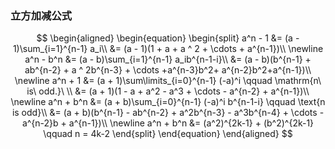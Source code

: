 ### 立方加减公式

$$
\begin{aligned}
\begin{equation}
\begin{split}
	a^n - 1
	&= (a - 1)\sum_{i=1}^{n-1} a_i\\
	&= (a - 1)(1 + a + a ^ 2 + \cdots + a^{n-1})\\
	\newline
	a^n - b^n
	&= (a - b)\sum_{i=1}^{n-1} a_ib^{n-1-i}\\
	&= (a - b)(b^{n-1} + ab^{n-2} + a ^ 2b^{n-3} + \cdots +a^{n-3}b^2+ a^{n-2}b^2+a^{n-1})\\
	\newline
	a^n + 1
	&= (a + 1)\sum\limits_{i=0}^{n-1} (-a)^i \qquad \mathrm{n\ is\ odd.}\ \\
	&= (a + 1)(1 - a + a^2 - a^3 + \cdots - a^{n-2} + a^{n-1})\\
	\newline
	a^n + b^n
	&= (a + b)\sum_{i=0}^{n-1} (-a)^i b^{n-1-i} \qquad \text{n is odd}\\
	&= (a + b)(b^{n-1} - ab^{n-2} + a^2b^{n-3} - a^3b^{n-4} + \cdots - a^{n-2}b + a^{n-1})\\
	\newline
	a^n + b^n
	&= (a^2)^{2k-1} + (b^2)^{2k-1} \qquad n = 4k-2
\end{split}
\end{equation}
\end{aligned}
$$